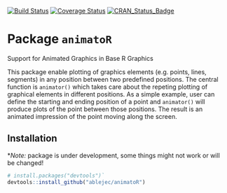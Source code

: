 [![Build Status](https://travis-ci.org/ablejec/animatoR.svg?branch=master)](https://travis-ci.org/ablejec/animatoR)
[![Coverage Status](https://img.shields.io/codecov/c/github/ablejec/animatoR/master.svg)](https://codecov.io/github/ablejec/animatoR?branch=master)
[![CRAN_Status_Badge](http://www.r-pkg.org/badges/version/animatoR)](http://cran.r-project.org/package=animatoR)

# Package `animatoR`
Support for Animated Graphics in Base R Graphics

This package enable plotting of graphics elements (e.g. points, lines, segments) in any position between two predefined positions. 
The central function is `animator()` which takes care about the repeting plotting of graphical elements in different positions. 
As a simple example, user can define the starting and ending position of a point and `animator()` 
will produce plots of the point between those positions. 
The result is an animated impression of the point moving along the screen.

## Installation

**Note:* package is under development, some things might not work or will be changed!

```R
# install.packages("devtools")`
devtools::install_github("ablejec/animatoR")
```

